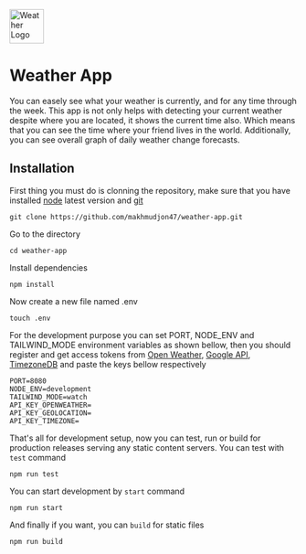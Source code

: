<a href='https://weather.makhmudjon.uz' target="_blank"><img src='https://aux.iconspalace.com/uploads/18114440851139460815.png' height='60' alt='Weather Logo' aria-label='weather.makhmudjon.uz' /></a>
<h1>Weather App</h1>
You can easely see what your weather is currently, and for any time through the week.
This app is not only helps with detecting your current weather despite where you are located, it shows the current time also.
Which means that you can see the time where your friend lives in the world. Additionally, you can see overall graph of daily weather change forecasts.

## Installation

First thing you must do is clonning the repository, make sure that you have installed <a href="https://nodejs.org/en/download" target="_blank">node</a> latest version and <a href="https://git-scm.com/downloads" target="_blank">git</a>
```
git clone https://github.com/makhmudjon47/weather-app.git
```

Go to the directory

```
cd weather-app
```

Install dependencies

```
npm install
```

Now create a new file named .env

```
touch .env
```
For the development purpose you can set PORT, NODE_ENV and TAILWIND_MODE environment variables as shown bellow,
then you should register and get access tokens from <a href="https://openweathermap.org/" target="_blank">Open Weather</a>, <a href="https://developers.google.com/maps/documentation/geocoding/get-api-key" target="_blank">Google API</a>, <a href="https://timezonedb.com/api" target="_blank">TimezoneDB</a> and paste the keys bellow respectively
```
PORT=8080
NODE_ENV=development
TAILWIND_MODE=watch
API_KEY_OPENWEATHER=
API_KEY_GEOLOCATION=
API_KEY_TIMEZONE=
```

That's all for development setup, now you can test, run or build for production releases serving any static content servers.
You can test with `test` command
```
npm run test
```
You can start development by `start` command
```
npm run start
```
And finally if you want, you can `build` for static files
```
npm run build
```
